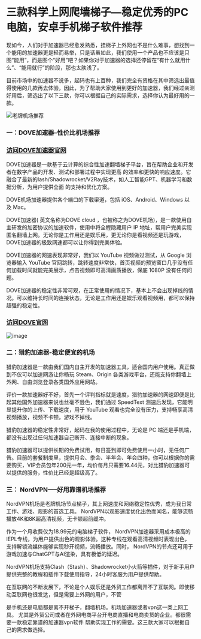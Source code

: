 # 三款科学上网爬墙梯子—稳定优秀的PC电脑，安卓手机梯子软件推荐

现如今，人们对于加速器已经愈发熟悉，挂梯子上外网也不是什么难事，想找到一个能用的加速器更是轻而易举，只是话虽如此，我们使用一个产品也不应该是只图“能用”，而是图个“好用”吧？如果你对于加速器的选择还停留在“有什么就用什么”、“能用就行”的阶段，那也太肤浅了。

目前市场中的加速器不说多，起码也有上百种，我们完全有资格在其中筛选出最值得使用的几款再去体验，因此，为了帮助大家使用到更好的加速器，我们经过亲测好用后，筛选出了以下三款，你可以根据自己的实际需求，选择你认为最好用的一款。

![老牌机场推荐](https://github.com/user-attachments/assets/7a57c4f9-37a1-42bd-9383-40b3945f4117)

### 一：DOVE加速器–性价比机场推荐
### [访问DOVE加速器官网](https://dove8.cc/a.php?alavBTtF8UB)

DOVE加速器是一款基于云计算的综合性加速翻墙梯子平台，旨在帮助企业和开发者在数字产品的开发、测试和部署过程中实现更高 的效率和更快的响应速度。它融合了最新的lash/Shadowrocket/V2Ray技术，如人工智能GPT、机器学习和数据分析，为用户提供全面 的支持和优化方案。

DOVE机场加速器提供各个端口的下载渠道，包括 iOS、Android、Windows 以及 Mac。

DOVE加速器( 英文名称为DOVE cloud ，也被称之为DOVE机场)，是一款使用自主研发的加密协议的加速软件，使用中将全程隐藏用户 IP 地址，帮用户完美实现匿名翻墙上网。无论你是工作用还是娱乐用，更无论你是看视频还是玩游戏，DOVE加速器的极致网速都可以让你得到完美体验。

DOVE加速器的网速表现非常好，我们以 YouTube 视频做过测试，从 Google 浏览器输入 YouTube 官网跳转，跳转速度非常快，首页视频的预览窗口几乎没有任何加载时间就能完美展示，点击视频即可高清画质播放，保底 1080P 没有任何问题。

DOVE加速器的稳定性非常可观，在正常使用的情况下，基本上不会出现掉线的情况。可以维持长时间的连接状态，无论是工作用还是娱乐观看视频用，都可以保持超强的稳定性。

### [访问DOVE官网](https://dove8.cc/a.php?alavBTtF8UB)

![image](https://github.com/user-attachments/assets/0acb87ad-8919-4794-8eb1-4ad3452af107)

### 二：猎豹加速器-稳定便宜的机场

猎豹加速器是一款由我们国内自主开发的加速器工具，适合国内用户使用。真正做到不仅可以加速网游让你畅玩 Steam、Origin 各类游戏平台，还能支持你翻墙上外网、自由浏览登录各类国外应用网站。

评价一款加速器好不好，首先一个评判指标就是速度，猎豹加速器的网速即便是比起其他国外加速器来说也丝毫不逊色，我们通过 SpeedText 测速后发现，它能明显提升你的上传、下载速度，用于 YouTube 观看也完全没有压力，支持畅享高清视频播放，视频不卡顿，游戏不掉线。

猎豹加速器的稳定性非常好，起码在我的使用过程中，无论是 PC 端还是手机端，都没有出现过任何加速器自己断开、连接中断的现象。

猎豹加速器可以提供长期的免费试用，每日签到即可免费使用一小时，无任何广告。目前的套餐制度里，提供月会、季会、半年会、年会四种，你可以根据你的需要购买，VIP会员包年200元一年，均价每月只需要16.44元，对比猎豹加速器可以提供的服务，性价比已经是超级高了。

### 三： NordVPN—–好用靠谱机场推荐

NordVPN机场是老牌机场节点梯子，其上网速度和网络稳定性优秀，成为我日常工作、游戏、观影的首选工具。 NordVPN以观影速度优化出色而闻名，能够流畅播放4K和8K超高清视频，无卡顿超前缓冲。

作为一个月收费仅为18.99元的电脑梯子软件， NordVPN加速器采用成本极高的IEPL专线，为用户提供出色的观影体验。这种专线在观看高清视频时表现出色，支持解锁流媒体能够实现秒开视频，流畅播放。同时， NordVPN的节点还可用于游戏加速与ChatGPT与AI渲染，具有极低的延迟。

NordVPN机场支持Clash（Stash）、Shadowrocket小火箭等插件，对于新手用户提供完整的教程和插件下载使用指导，24小时客服为用户提供帮助。

在互联网的不断发展下，不论是个人娱乐还是外贸工作都离开不了互联网。即使移动互联网也很发达，但是需要上外网的用户，不管

是手机还是电脑都是离不开梯子，翻墙机场。机场加速器或者vpn这一类上网工具。 尤其是外贸公司或者在外网电商平台开电商直播和电商卖货的企业。都很需要一款稳定靠谱的加速器vpn软件 帮助实现工作的需要。这三款大家可以根据自己的需求做选择。



